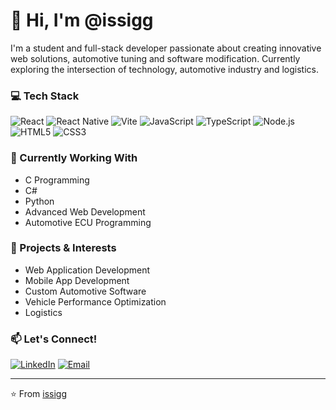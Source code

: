 # 👋 Hi, I'm @issigg

I'm a student and full-stack developer passionate about creating innovative web solutions, automotive tuning and software modification. Currently exploring the intersection of technology, automotive industry and logistics.

### 💻 Tech Stack

![React](https://img.shields.io/badge/-React-61DAFB?style=flat-square&logo=react&logoColor=black)
![React Native](https://img.shields.io/badge/-React_Native-61DAFB?style=flat-square&logo=react&logoColor=black)
![Vite](https://img.shields.io/badge/-Vite-646CFF?style=flat-square&logo=vite&logoColor=white)
![JavaScript](https://img.shields.io/badge/-JavaScript-F7DF1E?style=flat-square&logo=javascript&logoColor=black)
![TypeScript](https://img.shields.io/badge/-TypeScript-3178C6?style=flat-square&logo=typescript&logoColor=white)
![Node.js](https://img.shields.io/badge/-Node.js-339933?style=flat-square&logo=node.js&logoColor=white)
![HTML5](https://img.shields.io/badge/-HTML5-E34F26?style=flat-square&logo=html5&logoColor=white)
![CSS3](https://img.shields.io/badge/-CSS3-1572B6?style=flat-square&logo=css3&logoColor=white)

### 🌱 Currently Working With

- C Programming
- C#
- Python
- Advanced Web Development
- Automotive ECU Programming

### 🔧 Projects & Interests

- Web Application Development
- Mobile App Development
- Custom Automotive Software
- Vehicle Performance Optimization
- Logistics


### 📫 Let's Connect!

[![LinkedIn](https://img.shields.io/badge/-LinkedIn-0A66C2?style=flat-square&logo=linkedin&logoColor=white)]([Your_LinkedIn_URL](https://www.linkedin.com/in/isak-sjöbacka-5371962b0/))
[![Email](https://img.shields.io/badge/-Email-EA4335?style=flat-square&logo=gmail&logoColor=white)](mailto:isaksjobacka@gmail.com)

---

⭐️ From [issigg](https://github.com/issigg)
